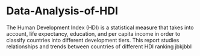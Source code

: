 # Data-Analysis-of-HDI
The Human Development Index (HDI) is a statistical measure that takes into account, life expectancy, education, and per capita income in order to classify countries into different development tiers. This report studies relationships and trends between countries of different HDI ranking 
jbkjbbl
